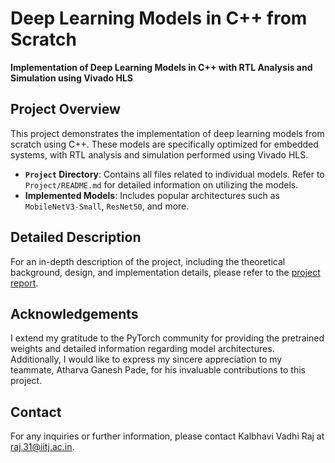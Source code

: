 # Deep Learning Models in C++ from Scratch

**Implementation of Deep Learning Models in C++ with RTL Analysis and Simulation using Vivado HLS**

## Project Overview
This project demonstrates the implementation of deep learning models from scratch using C++. These models are specifically optimized for embedded systems, with RTL analysis and simulation performed using Vivado HLS.

- **`Project` Directory**: Contains all files related to individual models. Refer to `Project/README.md` for detailed information on utilizing the models.
- **Implemented Models**: Includes popular architectures such as `MobileNetV3-Small`, `ResNet50`, and more.

## Detailed Description
For an in-depth description of the project, including the theoretical background, design, and implementation details, please refer to the [project report](link-to-project-report).

## Acknowledgements
I extend my gratitude to the PyTorch community for providing the pretrained weights and detailed information regarding model architectures. Additionally, I would like to express my sincere appreciation to my teammate, Atharva Ganesh Pade, for his invaluable contributions to this project.

## Contact
For any inquiries or further information, please contact Kalbhavi Vadhi Raj at [raj.31@iitj.ac.in](raj.31@iitj.ac.in).
